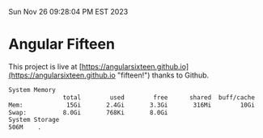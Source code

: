 Sun Nov 26 09:28:04 PM EST 2023

# Angular Fifteen


This project is live at [https://angularsixteen.github.io](https://angularsixteen.github.io "fifteen!") thanks to Github.

```bash
System Memory
               total        used        free      shared  buff/cache   available
Mem:            15Gi       2.4Gi       3.3Gi       316Mi        10Gi        12Gi
Swap:          8.0Gi       768Ki       8.0Gi
System Storage
506M	.
